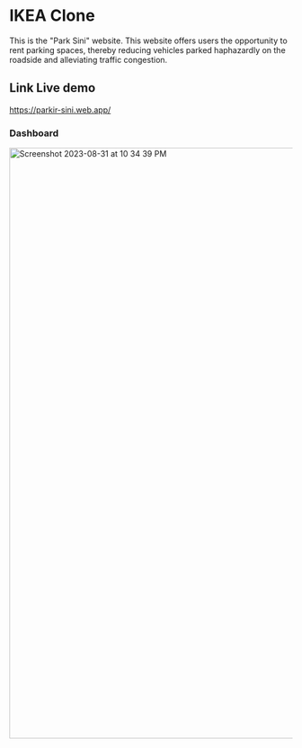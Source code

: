 # IKEA Clone

This is the "Park Sini" website. This website offers users the opportunity to rent parking spaces, thereby reducing vehicles parked haphazardly on the roadside and alleviating traffic congestion.

## Link Live demo

https://parkir-sini.web.app/

### Dashboard

<img width="1050" alt="Screenshot 2023-08-31 at 10 34 39 PM" src="docs/screencapture-ikea-co-id-in-2023-09-01-09_58_46.png">
